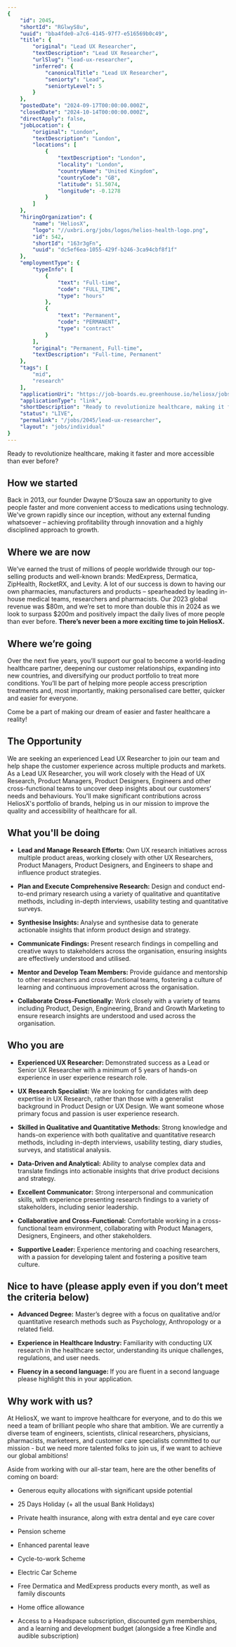 ```yaml
---
{
	"id": 2045,
	"shortId": "RGlwyS8u",
	"uuid": "bba4fde0-a7c6-4145-97f7-e516569b0c49",
	"title": {
		"original": "Lead UX Researcher",
		"textDescription": "Lead UX Researcher",
		"urlSlug": "lead-ux-researcher",
		"inferred": {
			"canonicalTitle": "Lead UX Researcher",
			"seniorty": "Lead",
			"seniortyLevel": 5
		}
	},
	"postedDate": "2024-09-17T00:00:00.000Z",
	"closedDate": "2024-10-14T00:00:00.000Z",
	"directApply": false,
	"jobLocation": {
		"original": "London",
		"textDescription": "London",
		"locations": [
			{
				"textDescription": "London",
				"locality": "London",
				"countryName": "United Kingdom",
				"countryCode": "GB",
				"latitude": 51.5074,
				"longitude": -0.1278
			}
		]
	},
	"hiringOrganization": {
		"name": "HeliosX",
		"logo": "//uxbri.org/jobs/logos/helios-health-logo.png",
		"id": 542,
		"shortId": "163r3gFn",
		"uuid": "dc5ef6ea-1055-429f-b246-3ca94cbf8f1f"
	},
	"employmentType": {
		"typeInfo": [
			{
				"text": "Full-time",
				"code": "FULL_TIME",
				"type": "hours"
			},
			{
				"text": "Permanent",
				"code": "PERMANENT",
				"type": "contract"
			}
		],
		"original": "Permanent, Full-time",
		"textDescription": "Full-time, Permanent"
	},
	"tags": [
		"mid",
		"research"
	],
	"applicationUri": "https://job-boards.eu.greenhouse.io/heliosx/jobs/4393039101?gh_jid=4393039101",
	"applicationType": "link",
	"shortDescription": "Ready to revolutionize healthcare, making it faster and more accessible than ever before? How we started Back in 2013, our founder Dwayne D’Souza’ saw an opportunity to give people faster and more",
	"status": "LIVE",
	"permalink": "/jobs/2045/lead-ux-researcher",
	"layout": "jobs/individual"
}
---
```

<p>Ready to revolutionize healthcare, making it faster and more accessible than ever before?&nbsp;</p><h2>How we started</h2><p>Back in 2013, our founder Dwayne D’Souza saw an opportunity to give people faster and more convenient access to medications using technology. We've grown rapidly since our inception, without any external funding whatsoever – achieving profitability through innovation and a highly disciplined approach to growth.&nbsp;</p><h2>Where we are now</h2><p>We’ve earned the trust of millions of people worldwide through our top-selling products and well-known brands: MedExpress, Dermatica, ZipHealth, RocketRX, and Levity. A lot of our success is down to having our own pharmacies, manufacturers and products – spearheaded by leading in-house medical teams, researchers and pharmacists. Our 2023 global revenue was $80m, and we’re set to more than double this in 2024 as we look to surpass $200m and positively impact the daily lives of more people than ever before. <strong>There’s never been a more exciting time to join HeliosX.</strong></p><h2>Where we’re going</h2><p>Over the next five years, you’ll support our goal to become a world-leading healthcare partner, deepening our customer relationships, expanding into new countries, and diversifying our product portfolio to treat more conditions. You’ll be part of helping more people access prescription treatments and, most importantly, making personalised care better, quicker and easier for everyone.&nbsp;</p><p>Come be a part of making our dream of easier and faster healthcare a reality!</p><h2>The Opportunity</h2><p>We are seeking an experienced Lead UX Researcher to join our team and help shape the customer experience across multiple products and markets. As a Lead UX Researcher, you will work closely with the Head of UX Research, Product Managers, Product Designers, Engineers and other cross-functional teams to uncover deep insights about our customers’ needs and behaviours. You'll make significant contributions across HeliosX's portfolio of brands, helping us in our mission to improve the quality and accessibility of healthcare for all.</p><h2>What you'll be doing</h2><ul><li><p><strong>Lead and Manage Research Efforts:</strong> Own UX research initiatives across multiple product areas, working closely with other UX Researchers, Product Managers, Product Designers, and Engineers to shape and influence product strategies.</p></li><li><p><strong>Plan and Execute Comprehensive Research:</strong> Design and conduct end-to-end primary research using a variety of qualitative and quantitative methods, including in-depth interviews, usability testing and quantitative surveys.</p></li><li><p><strong>Synthesise Insights: </strong>Analyse and synthesise data to generate actionable insights that inform product design and strategy.</p></li><li><p><strong>Communicate Findings:</strong> Present research findings in compelling and creative ways to stakeholders across the organisation, ensuring insights are effectively understood and utilised.</p></li><li><p><strong>Mentor and Develop Team Members:</strong> Provide guidance and mentorship to other researchers and cross-functional teams, fostering a culture of learning and continuous improvement across the organisation.</p></li><li><p><strong>Collaborate Cross-Functionally:</strong> Work closely with a variety of teams including Product, Design, Engineering, Brand and Growth Marketing to ensure research insights are understood and used across the organisation.</p></li></ul><h2>Who you are</h2><ul><li><p><strong>Experienced UX Researcher: </strong>Demonstrated success as a Lead or Senior UX Researcher with a minimum of 5 years of hands-on experience in user experience research role.&nbsp;</p></li><li><p><strong>UX Research Specialist:</strong> We are looking for candidates with deep expertise in UX Research, rather than those with a generalist background in Product Design or UX Design. We want someone whose primary focus and passion is user experience research.</p></li><li><p><strong>Skilled in Qualitative and Quantitative Methods:</strong> Strong knowledge and hands-on experience with both qualitative and quantitative research methods, including in-depth interviews, usability testing, diary studies, surveys, and statistical analysis.</p></li><li><p><strong>Data-Driven and Analytical:</strong> Ability to analyse complex data and translate findings into actionable insights that drive product decisions and strategy.</p></li><li><p><strong>Excellent Communicator:</strong> Strong interpersonal and communication skills, with experience presenting research findings to a variety of stakeholders, including senior leadership.</p></li><li><p><strong>Collaborative and Cross-Functional:</strong> Comfortable working in a cross-functional team environment, collaborating with Product Managers, Designers, Engineers, and other stakeholders.</p></li><li><p><strong>Supportive Leader:</strong> Experience mentoring and coaching researchers, with a passion for developing talent and fostering a positive team culture.</p></li></ul><h2>Nice to have (please apply even if you don’t meet the criteria below)</h2><ul><li><p><strong>Advanced Degree:</strong> Master’s degree with a focus on qualitative and/or quantitative research methods such as Psychology, Anthropology or a related field.</p></li><li><p><strong>Experience in Healthcare Industry:</strong> Familiarity with conducting UX research in the healthcare sector, understanding its unique challenges, regulations, and user needs.</p></li><li><p><strong>Fluency in a second language: </strong>If you are fluent in a second language please highlight this in your application.</p></li></ul><h2>Why work with us?</h2><p>At HeliosX, we want to improve healthcare for everyone, and to do this we need a team of brilliant people who share that ambition. We are currently a diverse team of engineers, scientists, clinical researchers, physicians, pharmacists, marketeers, and customer care specialists committed to our mission - but we need more talented folks to join us, if we want to achieve our global ambitions!</p><p>Aside from working with our all-star team, here are the other benefits of coming on board:</p><ul><li><p>Generous equity allocations with significant upside potential</p></li><li><p>25 Days Holiday (+ all the usual Bank Holidays)</p></li><li><p>Private health insurance, along with extra dental and eye care cover</p></li><li><p>Pension scheme</p></li><li><p>Enhanced parental leave</p></li><li><p>Cycle-to-work Scheme</p></li><li><p>Electric Car Scheme</p></li><li><p>Free Dermatica and MedExpress products every month, as well as family discounts</p></li><li><p>Home office allowance</p></li><li><p>Access to a Headspace subscription, discounted gym memberships, and a learning and development budget (alongside a free Kindle and audible subscription)</p></li></ul>
